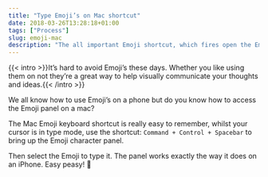 ```yaml
---
title: "Type Emoji’s on Mac shortcut"
date: 2018-03-26T13:28:18+01:00
tags: ["Process"]
slug: emoji-mac
description: "The all important Emoji shortcut, which fires open the Emoji panel, so you can Emoji away to your heart’s content."
---
```


{{< intro >}}It’s hard to avoid Emoji’s these days. Whether you like using them on not they’re a great way to help visually communicate your thoughts and ideas.{{< /intro >}}

We all know how to use Emoji’s on a phone but do you know how to access the Emoji panel on a mac?

The Mac Emoji keyboard shortcut is really easy to remember, whilst your cursor is in type mode, use the shortcut: `Command + Control + Spacebar` to bring up the Emoji character panel.

Then select the Emoji to type it. The panel works exactly the way it does on an iPhone. Easy peasy! 🤙
